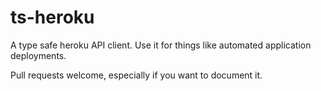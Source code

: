 # ts-heroku

A type safe heroku API client.  Use it for things like automated application deployments.

Pull requests welcome, especially if you want to document it.